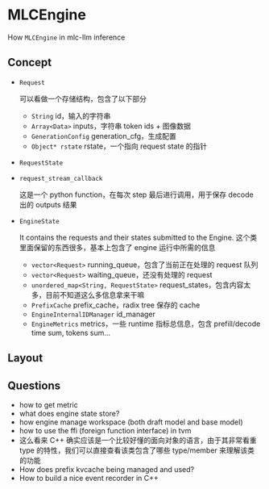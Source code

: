 # MLCEngine

How `MLCEngine` in mlc-llm inference

## Concept

- `Request`

  可以看做一个存储结构，包含了以下部分

  - `String` id，输入的字符串
  - `Array<Data>` inputs，字符串 token ids + 图像数据
  - `GenerationConfig` generation_cfg，生成配置
  - `Object* rstate` rstate，一个指向 request state 的指针

- `RequestState`

  

- `request_stream_callback`

  这是一个 python function，在每次 step 最后进行调用，用于保存 decode 出的 outputs 结果

- `EngineState`

  It contains the requests and their states submitted to the Engine. 这个类里面保留的东西很多，基本上包含了 engine 运行中所需的信息

  - `vector<Request>` running_queue，包含了当前正在处理的 request 队列
  - `vector<Request>` waiting_queue，还没有处理的 request
  - `unordered_map<String, RequestState>` request_states，包含内容太多，目前不知道这么多信息拿来干嘛
  - `PrefixCache` prefix_cache，radix tree 保存的 cache
  - `EngineInternalIDManager` id_manager
  - `EngineMetrics` metrics，一些 runtime 指标总信息，包含 prefill/decode time sum, tokens sum...

## Layout

## Questions

- how to get metric
- what does engine state store?
- how engine manage workspace (both draft model and base model)
- how to use the ffi (foreign function interface) in tvm
- 这么看来 C++ 确实应该是一个比较好懂的面向对象的语言，由于其非常看重 type 的特性，我们可以直接查看该类包含了哪些 type/member 来理解该类的功能
- How does prefix kvcache being managed and used?
- How to build a nice event recorder in C++